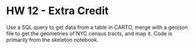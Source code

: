 # HW 12 - Extra Credit

Use a SQL query to get data from a table in CARTO, merge with a geojson file to get the geometries of NYC census tracts, and map it. Code is primarily from the skeleton notebook.
